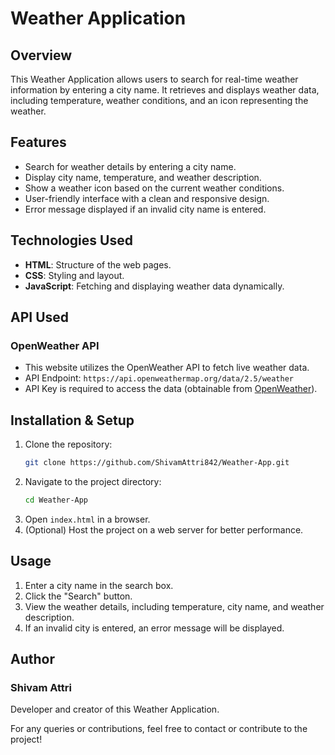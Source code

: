 # Weather Application

## Overview
This Weather Application allows users to search for real-time weather information by entering a city name. It retrieves and displays weather data, including temperature, weather conditions, and an icon representing the weather.

## Features
- Search for weather details by entering a city name.
- Display city name, temperature, and weather description.
- Show a weather icon based on the current weather conditions.
- User-friendly interface with a clean and responsive design.
- Error message displayed if an invalid city name is entered.

## Technologies Used
- **HTML**: Structure of the web pages.
- **CSS**: Styling and layout.
- **JavaScript**: Fetching and displaying weather data dynamically.

## API Used
### OpenWeather API
- This website utilizes the OpenWeather API to fetch live weather data.
- API Endpoint: `https://api.openweathermap.org/data/2.5/weather`
- API Key is required to access the data (obtainable from [OpenWeather](https://openweathermap.org/api)).

## Installation & Setup
1. Clone the repository:
   ```bash
   git clone https://github.com/ShivamAttri842/Weather-App.git
   ```
2. Navigate to the project directory:
   ```bash
   cd Weather-App
   ```
3. Open `index.html` in a browser.
4. (Optional) Host the project on a web server for better performance.

## Usage
1. Enter a city name in the search box.
2. Click the "Search" button.
3. View the weather details, including temperature, city name, and weather description.
4. If an invalid city is entered, an error message will be displayed.

## Author
### Shivam Attri
Developer and creator of this Weather Application.

For any queries or contributions, feel free to contact or contribute to the project!

